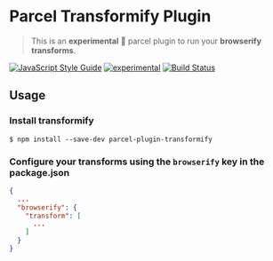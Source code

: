 # Parcel Transformify Plugin
> This is an **experimental** :microscope: parcel plugin to run your **browserify transforms**.

[![JavaScript Style Guide](https://cdn.rawgit.com/standard/standard/master/badge.svg)](https://github.com/standard/standard)
[![experimental](http://badges.github.io/stability-badges/dist/experimental.svg)](http://github.com/badges/stability-badges)
[![Build Status](https://travis-ci.com/tinchoz49/parcel-plugin-transformify.svg?branch=master)](https://travis-ci.com/tinchoz49/parcel-plugin-transformify)

## Usage

### Install transformify
```
$ npm install --save-dev parcel-plugin-transformify
```

### Configure your transforms using the `browserify` key in the package.json

```json
{
  ...
  "browserify": {
    "transform": [
      ...
    ]
  }
}
```
